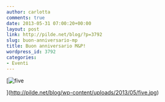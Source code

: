 ```yaml
---
author: carlotta
comments: true
date: 2013-05-31 07:00:20+00:00
layout: post
link: http://pilde.net/blog/?p=3792
slug: buon-anniversario-mp
title: Buon anniversario M&P!
wordpress_id: 3792
categories:
- Eventi
---
```


[![five](http://pilde.net/blog/wp-content/uploads/2013/05/five.jpg)


](http://pilde.net/blog/wp-content/uploads/2013/05/five.jpg)



